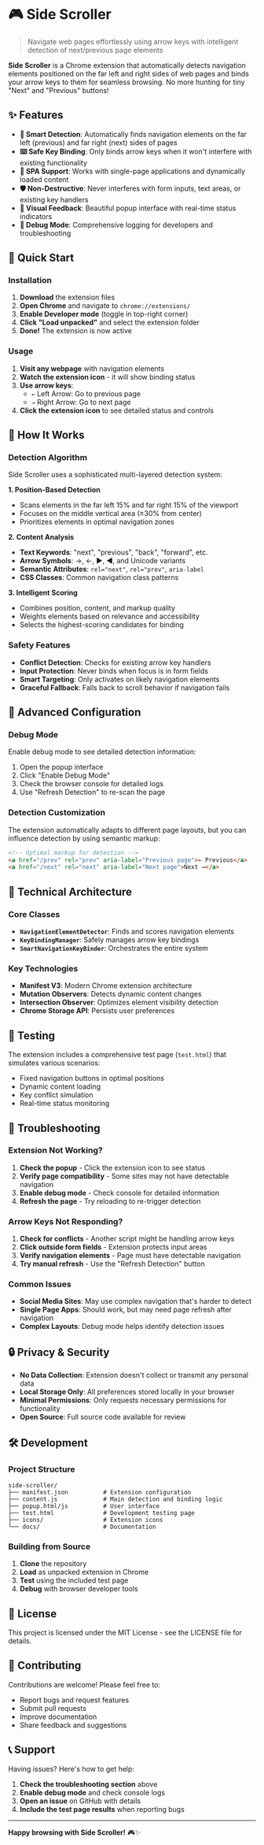 # 🎮 Side Scroller

> Navigate web pages effortlessly using arrow keys with intelligent detection of next/previous page elements

**Side Scroller** is a Chrome extension that automatically detects navigation elements positioned on the far left and right sides of web pages and binds your arrow keys to them for seamless browsing. No more hunting for tiny "Next" and "Previous" buttons!

## ✨ Features

- **🎯 Smart Detection**: Automatically finds navigation elements on the far left (previous) and far right (next) sides of pages
- **⌨️ Safe Key Binding**: Only binds arrow keys when it won't interfere with existing functionality
- **🔄 SPA Support**: Works with single-page applications and dynamically loaded content
- **🛡️ Non-Destructive**: Never interferes with form inputs, text areas, or existing key handlers
- **🎨 Visual Feedback**: Beautiful popup interface with real-time status indicators
- **🔧 Debug Mode**: Comprehensive logging for developers and troubleshooting

## 🚀 Quick Start

### Installation

1. **Download** the extension files
2. **Open Chrome** and navigate to `chrome://extensions/`
3. **Enable Developer mode** (toggle in top-right corner)
4. **Click "Load unpacked"** and select the extension folder
5. **Done!** The extension is now active

### Usage

1. **Visit any webpage** with navigation elements
2. **Watch the extension icon** - it will show binding status
3. **Use arrow keys**:
   - `←` Left Arrow: Go to previous page
   - `→` Right Arrow: Go to next page
4. **Click the extension icon** to see detailed status and controls

## 🧠 How It Works

### Detection Algorithm

Side Scroller uses a sophisticated multi-layered detection system:

**1. Position-Based Detection**
- Scans elements in the far left 15% and far right 15% of the viewport
- Focuses on the middle vertical area (±30% from center)
- Prioritizes elements in optimal navigation zones

**2. Content Analysis**
- **Text Keywords**: "next", "previous", "back", "forward", etc.
- **Arrow Symbols**: →, ←, ▶, ◀, and Unicode variants
- **Semantic Attributes**: `rel="next"`, `rel="prev"`, `aria-label`
- **CSS Classes**: Common navigation class patterns

**3. Intelligent Scoring**
- Combines position, content, and markup quality
- Weights elements based on relevance and accessibility
- Selects the highest-scoring candidates for binding

### Safety Features

- **Conflict Detection**: Checks for existing arrow key handlers
- **Input Protection**: Never binds when focus is in form fields
- **Smart Targeting**: Only activates on likely navigation elements
- **Graceful Fallback**: Falls back to scroll behavior if navigation fails

## 🔧 Advanced Configuration

### Debug Mode

Enable debug mode to see detailed detection information:

1. Open the popup interface
2. Click "Enable Debug Mode"
3. Check the browser console for detailed logs
4. Use "Refresh Detection" to re-scan the page

### Detection Customization

The extension automatically adapts to different page layouts, but you can influence detection by using semantic markup:

```html
<!-- Optimal markup for detection -->
<a href="/prev" rel="prev" aria-label="Previous page">← Previous</a>
<a href="/next" rel="next" aria-label="Next page">Next →</a>
```

## 🎨 Technical Architecture

### Core Classes

- **`NavigationElementDetector`**: Finds and scores navigation elements
- **`KeyBindingManager`**: Safely manages arrow key bindings
- **`SmartNavigationKeyBinder`**: Orchestrates the entire system

### Key Technologies

- **Manifest V3**: Modern Chrome extension architecture
- **Mutation Observers**: Detects dynamic content changes
- **Intersection Observer**: Optimizes element visibility detection
- **Chrome Storage API**: Persists user preferences

## 🧪 Testing

The extension includes a comprehensive test page (`test.html`) that simulates various scenarios:

- Fixed navigation buttons in optimal positions
- Dynamic content loading
- Key conflict simulation
- Real-time status monitoring

## 🐛 Troubleshooting

### Extension Not Working?

1. **Check the popup** - Click the extension icon to see status
2. **Verify page compatibility** - Some sites may not have detectable navigation
3. **Enable debug mode** - Check console for detailed information
4. **Refresh the page** - Try reloading to re-trigger detection

### Arrow Keys Not Responding?

1. **Check for conflicts** - Another script might be handling arrow keys
2. **Click outside form fields** - Extension protects input areas
3. **Verify navigation elements** - Page must have detectable navigation
4. **Try manual refresh** - Use the "Refresh Detection" button

### Common Issues

- **Social Media Sites**: May use complex navigation that's harder to detect
- **Single Page Apps**: Should work, but may need page refresh after navigation
- **Complex Layouts**: Debug mode helps identify detection issues

## 🔒 Privacy & Security

- **No Data Collection**: Extension doesn't collect or transmit any personal data
- **Local Storage Only**: All preferences stored locally in your browser
- **Minimal Permissions**: Only requests necessary permissions for functionality
- **Open Source**: Full source code available for review

## 🛠️ Development

### Project Structure
```
side-scroller/
├── manifest.json          # Extension configuration
├── content.js             # Main detection and binding logic
├── popup.html/js          # User interface
├── test.html              # Development testing page
├── icons/                 # Extension icons
└── docs/                  # Documentation
```

### Building from Source

1. **Clone** the repository
2. **Load** as unpacked extension in Chrome
3. **Test** using the included test page
4. **Debug** with browser developer tools

## 📝 License

This project is licensed under the MIT License - see the LICENSE file for details.

## 🤝 Contributing

Contributions are welcome! Please feel free to:

- Report bugs and request features
- Submit pull requests
- Improve documentation
- Share feedback and suggestions

## 📞 Support

Having issues? Here's how to get help:

1. **Check the troubleshooting section** above
2. **Enable debug mode** and check console logs
3. **Open an issue** on GitHub with details
4. **Include the test page results** when reporting bugs

---

**Happy browsing with Side Scroller!** 🎮✨ 